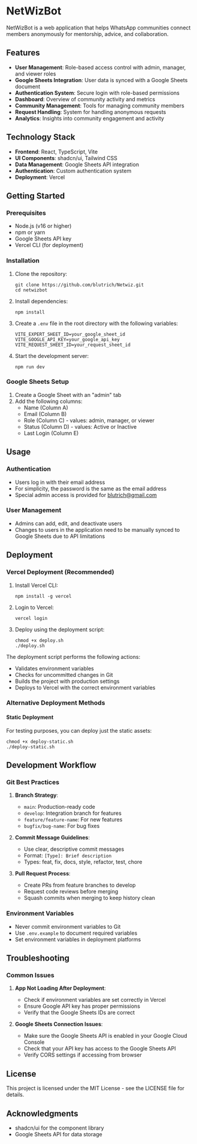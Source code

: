 # NetWizBot

NetWizBot is a web application that helps WhatsApp communities connect members anonymously for mentorship, advice, and collaboration.

## Features

- **User Management**: Role-based access control with admin, manager, and viewer roles
- **Google Sheets Integration**: User data is synced with a Google Sheets document
- **Authentication System**: Secure login with role-based permissions
- **Dashboard**: Overview of community activity and metrics
- **Community Management**: Tools for managing community members
- **Request Handling**: System for handling anonymous requests
- **Analytics**: Insights into community engagement and activity

## Technology Stack

- **Frontend**: React, TypeScript, Vite
- **UI Components**: shadcn/ui, Tailwind CSS
- **Data Management**: Google Sheets API integration
- **Authentication**: Custom authentication system
- **Deployment**: Vercel

## Getting Started

### Prerequisites

- Node.js (v16 or higher)
- npm or yarn
- Google Sheets API key
- Vercel CLI (for deployment)

### Installation

1. Clone the repository:
   ```
   git clone https://github.com/blutrich/Netwiz.git
   cd netwizbot
   ```

2. Install dependencies:
   ```
   npm install
   ```

3. Create a `.env` file in the root directory with the following variables:
   ```
   VITE_EXPERT_SHEET_ID=your_google_sheet_id
   VITE_GOOGLE_API_KEY=your_google_api_key
   VITE_REQUEST_SHEET_ID=your_request_sheet_id
   ```

4. Start the development server:
   ```
   npm run dev
   ```

### Google Sheets Setup

1. Create a Google Sheet with an "admin" tab
2. Add the following columns:
   - Name (Column A)
   - Email (Column B)
   - Role (Column C) - values: admin, manager, or viewer
   - Status (Column D) - values: Active or Inactive
   - Last Login (Column E)

## Usage

### Authentication

- Users log in with their email address
- For simplicity, the password is the same as the email address
- Special admin access is provided for blutrich@gmail.com

### User Management

- Admins can add, edit, and deactivate users
- Changes to users in the application need to be manually synced to Google Sheets due to API limitations

## Deployment

### Vercel Deployment (Recommended)

1. Install Vercel CLI:
   ```
   npm install -g vercel
   ```

2. Login to Vercel:
   ```
   vercel login
   ```

3. Deploy using the deployment script:
   ```
   chmod +x deploy.sh
   ./deploy.sh
   ```

The deployment script performs the following actions:
- Validates environment variables
- Checks for uncommitted changes in Git
- Builds the project with production settings
- Deploys to Vercel with the correct environment variables

### Alternative Deployment Methods

#### Static Deployment
For testing purposes, you can deploy just the static assets:
```
chmod +x deploy-static.sh
./deploy-static.sh
```

## Development Workflow

### Git Best Practices

1. **Branch Strategy**:
   - `main`: Production-ready code
   - `develop`: Integration branch for features
   - `feature/feature-name`: For new features
   - `bugfix/bug-name`: For bug fixes

2. **Commit Message Guidelines**:
   - Use clear, descriptive commit messages
   - Format: `[Type]: Brief description`
   - Types: feat, fix, docs, style, refactor, test, chore

3. **Pull Request Process**:
   - Create PRs from feature branches to develop
   - Request code reviews before merging
   - Squash commits when merging to keep history clean

### Environment Variables

- Never commit environment variables to Git
- Use `.env.example` to document required variables
- Set environment variables in deployment platforms

## Troubleshooting

### Common Issues

1. **App Not Loading After Deployment**:
   - Check if environment variables are set correctly in Vercel
   - Ensure Google API key has proper permissions
   - Verify that the Google Sheets IDs are correct

2. **Google Sheets Connection Issues**:
   - Make sure the Google Sheets API is enabled in your Google Cloud Console
   - Check that your API key has access to the Google Sheets API
   - Verify CORS settings if accessing from browser

## License

This project is licensed under the MIT License - see the LICENSE file for details.

## Acknowledgments

- shadcn/ui for the component library
- Google Sheets API for data storage 